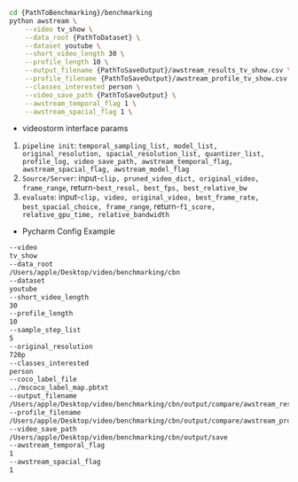 ```sh
cd {PathToBenchmarking}/benchmarking
python awstream \
    --video tv_show \
    --data_root {PathToDataset} \
    --dataset youtube \
    --short_video_length 30 \
    --profile_length 10 \
    --output_filename {PathToSaveOutput}/awstream_results_tv_show.csv \
    --profile_filename {PathToSaveOutput}/awstream_profile_tv_show.csv \
    --classes_interested person \
    --video_save_path {PathToSaveOutput} \
    --awstream_temporal_flag 1 \
    --awstream_spacial_flag 1 \
```

- videostorm interface params
1. `pipeline init`: `temporal_sampling_list, model_list, original_resolution, spacial_resolution_list, quantizer_list, profile_log, video_save_path, awstream_temporal_flag, awstream_spacial_flag, awstream_model_flag`
2. `Source/Server`: input-`clip, pruned_video_dict, original_video, frame_range`, return-`best_resol, best_fps, best_relative_bw`
3. `evaluate`: input-`clip, video, original_video, best_frame_rate, best_spacial_choice, frame_range`, return-`f1_score, relative_gpu_time, relative_bandwidth`


- Pycharm Config Example
```sh
--video 
tv_show
--data_root 
/Users/apple/Desktop/video/benchmarking/cbn
--dataset 
youtube
--short_video_length 
30
--profile_length 
10
--sample_step_list
5
--original_resolution
720p
--classes_interested 
person
--coco_label_file
../mscoco_label_map.pbtxt
--output_filename 
/Users/apple/Desktop/video/benchmarking/cbn/output/compare/awstream_results_tv_show.csv
--profile_filename
/Users/apple/Desktop/video/benchmarking/cbn/output/compare/awstream_profile_tv_show.csv
--video_save_path 
/Users/apple/Desktop/video/benchmarking/cbn/output/save
--awstream_temporal_flag 
1
--awstream_spacial_flag 
1
```